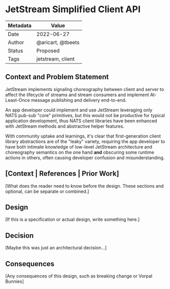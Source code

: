 # JetStream Simplified Client API 

|Metadata| Value             |
|--------|-------------------|
|Date    | 2022-06-27        |
|Author  | @aricart, @tbeets |
|Status  | Proposed          |
|Tags    | jetstream, client |

## Context and Problem Statement

JetStream implements signaling choreography between client and server to affect the lifecycle
of streams and stream consumers and implement At-Least-Once message publishing and delivery end-to-end. 

An app developer could implement and use JetStream leveraging only NATS pub-sub "core" primitives, but this would not be
productive for typical application development, thus NATS client libraries have been enhanced with JetStream
methods and abstractive helper features. 

With community uptake and learnings, it's clear that first-generation client library abstractions are of the "leaky" variety, requiring the app developer to
have both intimate knowledge of low-level JetStream architecture and choreography semantics on the one hand **and** obscuring some 
runtime actions in others, often causing developer confusion and misunderstanding.

## [Context | References | Prior Work]

[What does the reader need to know before the design. These sections and optional, can be separate or combined.]

## Design

[If this is a specification or actual design, write something here.]

## Decision

[Maybe this was just an architectural decision...]

## Consequences

[Any consequences of this design, such as breaking change or Vorpal Bunnies]
